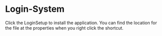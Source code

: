 # Login-System
Click the LoginSetup to install the application. You can find the location for the file at the properties when you right click the shortcut.
